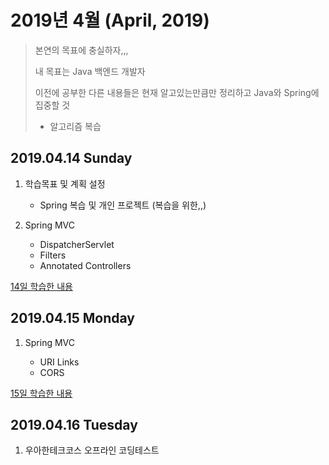 # 2019년 4월 (April, 2019)

> 본연의 목표에 충실하자,,,
>
> 내 목표는 Java 백엔드 개발자
>
> 이전에 공부한 다른 내용들은 현재 알고있는만큼만 정리하고 Java와 Spring에 집중할 것
>
> + 알고리즘 복습

## 2019.04.14 Sunday

1. 학습목표 및 계획 설정

    - Spring 복습 및 개인 프로젝트 (복습을 위한,,)

2. Spring MVC

    - DispatcherServlet
    - Filters
    - Annotated Controllers

[14일 학습한 내용](Day14.md)

## 2019.04.15 Monday

1. Spring MVC

    - URI Links
    - CORS

[15일 학습한 내용](Day15.md)

## 2019.04.16 Tuesday

1. 우아한테크코스 오프라인 코딩테스트

